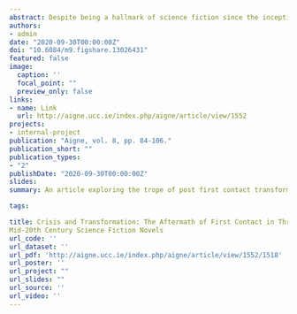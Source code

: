 ```yaml
---
abstract: Despite being a hallmark of science fiction since the inception of the genre, narratives that feature first contact scenarios between humans and alien civilizations became particularly popular in the middle of the twentieth century. Critical analyses have long neglected the uniqueness of first contact narratives in this period, especially their clear ‘mentorship-like’ rather than ‘invasionlike' nature and the invariable transformation of humanity that follows the event. This article attempts to fill this gap in the research by comparing how the aftermath of first contact is treated in novels by the ‘Big Three’ of science fiction: Arthur C. Clarke (Childhood's End, 1953), Robert A. Heinlein (Stranger in a Strange Land, 1961), and Isaac Asimov (The Gods Themselves, 1972). The article argues that the structure of first contact in these narratives is deliberately crafted to appeal to both contemporary cultural (mainly Cold War related) anxieties, and to hard-wired biological biases. In each of the novels discussed, this transformation sees humanity, through various means, become more like the aliens. This change results in a type of hyper-sociality, which can be viewed in a positive or negative light depending on the narrative context, the conflicting attitudes towards communality and individualism, and the contemporary zeitgeist of the Cold War. In addition to a close reading of the three texts, the article also employs a sentiment analysis, with the help of Matthew Jockers’ ‘syuzhet’ package, in order to uncover the emotional valence of the transformation underlying the trope.
authors:
- admin
date: "2020-09-30T00:00:00Z"
doi: "10.6084/m9.figshare.13026431"
featured: false
image:
  caption: ''
  focal_point: ""
  preview_only: false
links:
- name: Link
  url: http://aigne.ucc.ie/index.php/aigne/article/view/1552
projects:
- internal-project
publication: "Aigne, vol. 8, pp. 84-106."
publication_short: ""
publication_types:
- "2"
publishDate: "2020-09-30T00:00:00Z"
slides:
summary: An article exploring the trope of post first contact transformation prevalent in mid twentieth century science fiction. The article uses a mixed method of close reading and sentiment analysis, guided by insight from cultural evolution and biocultural criticism.

tags:

title: Crisis and Transformation: The Aftermath of First Contact in Three
Mid-20th Century Science Fiction Novels 
url_code: ''
url_dataset: ''
url_pdf: 'http://aigne.ucc.ie/index.php/aigne/article/view/1552/1518'
url_poster: ''
url_project: ""
url_slides: ""
url_source: ''
url_video: ''
---
```


